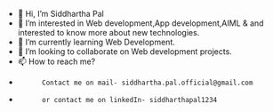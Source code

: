 - 👋 Hi, I’m Siddhartha Pal
- 👀 I’m interested in Web development,App development,AIML & and interested to know more about new technologies.
- 🌱 I’m currently learning Web Development.
- 💞️ I’m looking to collaborate on Web development projects.
- 📫 How to reach me?
-           Contact me on mail- siddhartha.pal.official@gmail.com
-           or contact me on linkedIn- siddharthapal1234
